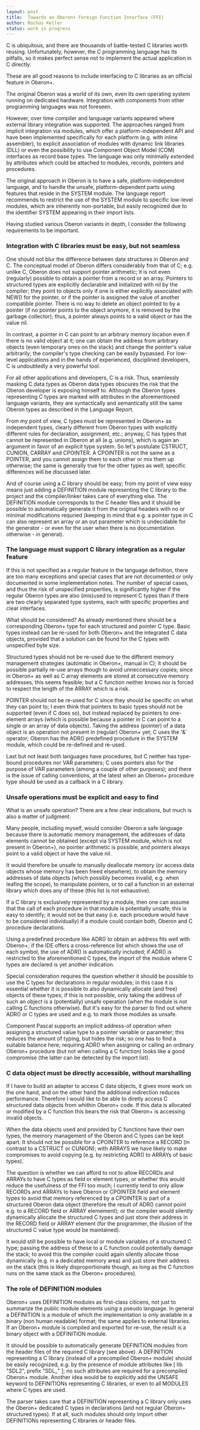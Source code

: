 ```yaml
---
layout: post
title:  Towards an Oberon+ Foreign Function Interface (FFI)
author: Rochus Keller
status: work in progress
---
```


C is ubiquitous, and there are thousands of battle-tested C libraries worth reusing. Unfortunately, however, the C programming language has its pitfalls, so it makes perfect sense not to implement the actual application in C directly.

These are all good reasons to include interfacing to C libraries as an official feature in Oberon+.

The original Oberon was a world of its own, even its own operating system running on dedicated hardware. Integration with components from other programming languages was not foreseen. 

However, over time compiler and language variants appeared where external library integration was supported. The approaches ranged from implicit integration via modules, which offer a platform-independent API and have been implemented specifically for each platform (e.g. with inline assembler), to explicit association of modules with dynamic link libraries (DLL) or even the possibility to use Component Object Model (COM) interfaces as record base types. The language was only minimally extended by attributes which could be attached to modules, records, pointers and procedures. 

The original approach in Oberon is to have a safe, platform-independent language, and to handle the unsafe, platform-dependent parts using features that reside in the SYSTEM module. The language report recommends to restrict the use of the SYSTEM module to specific low-level modules, which are inherently non-portable, but easily recognized due to the identifier SYSTEM appearing in their import lists.

Having studied various Oberon variants in depth, I consider the following requirements to be important.

### Integration with C libraries must be easy, but not seamless

One should not blur the difference between data structures in Oberon and C. The conceptual model of Oberon differs considerably from that of C; e.g. unlike C, Oberon does not support pointer arithmetic; it is not even (regularly) possible to obtain a pointer from a record or an array. Pointers to structured types are explicitly declarable and initialized with nil by the compiler; they point to objects only if one is either explicitly associated with NEW() for the pointer, or if the pointer is assigned the value of another compatible pointer. There is no way to delete an object pointed to by a pointer (if no pointer points to the object anymore, it is removed by the garbage collector); thus, a pointer always points to a valid object or has the value nil.

In contrast, a pointer in C can point to an arbitrary memory location even if there is no valid object at it; one can obtain the address from arbitrary objects (even temporary ones on the stack) and change the pointer's value arbitrarily; the compiler's type checking can be easily bypassed. For low-level applications and in the hands of experienced, disciplined developers, C is undoubtedly a very powerful tool. 

For all other applications and developers, C is a risk. Thus, seamlessly masking C data types as Oberon data types obscures the risk that the Oberon developer is exposing himself to. Although the Oberon types representing C types are marked with attributes in the aforementioned language variants, they are syntactically and semantically still the same Oberon types as described in the Language Report.

From my point of view, C types must be represented in Oberon+ as independent types, clearly different from Oberon types with explicitly different rules for declaration, assignment, etc.; anyway, C has types that cannot be represented in Oberon at all (e.g. unions), which is again an argument in favor of an explicit type system. So let's postulate CSTRUCT, CUNION, CARRAY and CPOINTER. A CPOINTER is not the same as a POINTER, and you cannot assign them to each other or mix them up otherwise; the same is generally true for the other types as well; specific differences will be discussed later.

And of course using a C library should be easy; from my point of view easy means just adding a DEFINITION module representing the C library to the project and the compiler/linker takes care of everything else. The DEFINITION module corresponds to the C header files and it should be possible to automatically generate it from the original headers with no or minimal modifications requried (keeping in mind that e.g. a pointer type in C can also represent an array or an out parameter which is undecidable for the generator - or even for the user when there is no documentation otherwise - in general).


### The language must support C library integration as a regular feature

If this is not specified as a regular feature in the language definition, there are too many exceptions and special cases that are not documented or only documented in some implementation notes. The number of special cases, and thus the risk of unspecified properties, is significantly higher if the regular Oberon types are also (mis)used to represent C types than if there are two clearly separated type systems, each with specific properties and clear interfaces.

What should be considered? As already mentioned there should be a corresponding Oberon+ type for each structured and pointer C type. Basic types instead can be re-used for both Oberon+ and the integrated C data objects, provided that a solution can be found for the C types with unspecified byte size. 

Structured types should not be re-used due to the different memory management strategies (automatic in Oberon+, manual in C); it should be possible partially re-use arrays though to avoid unneccessary copies; since in Oberon+ as well as C array elements are stored at consecutive memory addresses, this seems feasible; but a C function neither knows nor is forced to respect the length of the ARRAY which is a risk.

POINTER should not be re-used for C since they should be specific on what they can point to; I even think that pointers to basic types should not be supported (even if C does so), but instead replaced by pointers to one-element arrays (which is possible because a pointer in C can point to a single or an array of data objects). Taking the address (pointer) of a data object is an operation not present in (regular) Oberon+ yet; C uses the '&' operator; Oberon has the ADR() predefined procedure in the SYSTEM module, which could be re-defined and re-used.

Last but not least both languages have procedures, but C neither has type-bound procedures nor VAR parameters; C uses pointers also for the purpose of VAR parameters (among a couple of other purposes); and there is the issue of calling conventions, at the latest when an Oberon+ procedure type should be used as a callback in a C library.


### Unsafe operations must be explicit and easy to find

What is an unsafe operation? There are a few clear indications, but much is also a matter of judgment. 

Many people, including myself, would consider Oberon a safe language because there is automatic memory management, the addresses of data elements cannot be obtained (except via SYSTEM module, which is not present in Oberon+), no pointer arithmetic is possible, and pointers always point to a valid object or have the value nil. 

It would therefore be unsafe to manually deallocate memory (or access data objects whose memory has been freed elsewhere), to obtain the memory addresses of data objects (which possibly becomes invalid, e.g. when leafing the scope), to manipulate pointers, or to call a function in an external library which does any of these (this list is not exhaustive).

If a C library is exclusively represented by a module, then one can assume that the call of each procedure in that module is potentially unsafe; this is easy to identify; it would not be that easy (i.e. each procedure would have to be considered individually) if a module could contain both, Oberon and C procedure declarations. 

Using a predefined procedure like ADR() to obtain an address fits well with Oberon+; if the IDE offers a cross-reference list which shows the use of each symbol, the use of ADR() is automatically included; if ADR() is restricted to the aforementioned C types, the import of the module where C types are declared is yet another indication. 

Special consideration requires the question whether it should be possible to use the C types for declarations in regular modules; in this case it is essential whether it is possible to also dynamically allocate (and free) objects of these types; if this is not possible, only taking the address of such an object is a (potentially) unsafe operation (when the module is not calling C functions otherwise). But it's easy for the parser to find out where ADR() or C types are used and e.g. to mark those modules as unsafe.

Component Pascal supports an implicit address-of operation when assigning a structured value type to a pointer variable or parameter; this reduces the amount of typing, but hides the risk; so one has to find a suitable balance here; requiring ADR() when assigning or calling an ordinary Oberon+ procedure (but not when calling a C function) looks like a good compromise (the latter can be detected by the import list).


### C data object must be directly accessible, without marshalling

If I have to build an adapter to access C data objects, it gives more work on the one hand, and on the other hand the additional indirection reduces performance. Therefore I would like to be able to diretly access C structured data objects from whithin Oberon+ code. If this data is allocated or modified by a C function this bears the risk that Oberon+ is accessing invalid objects.

When the data objects used and provided by C functions have their own types, the memory management of the Oberon and C types can be kept apart. It should not be possible for a CPOINTER to reference a RECORD (in contrast to a CSTRUCT or CUNION); with ARRAYS we have likely to make compromises to avoid copying (e.g. by restricting ADR() to ARRAYs of basic types). 

The question is whether we can afford to not to allow RECORDs and ARRAYs to have C types as field or element types, or whether this would reduce the usefulness of the FFI too much; I currently tend to only allow RECORDs and ARRAYs to have Oberon or CPOINTER field and element types to avoid that memory referenced by a CPOINTER is part of a structured Oberon data object (therefore the result of ADR() cannot point e.g. to a RECORD field or ARRAY elemement); or the compiler would silently dynamically allocate the structured C types and just store their address in the RECORD field or ARRAY element (for the programmer, the illusion of the structured C value type would be maintained). 

It would still be possible to have local or module variables of a structured C type; passing the address of these to a C function could potentially damage the stack; to avoid this the compiler could again silently allocate those dynamically (e.g. in a dedicated memory area) and just store their address on the stack (this is likely disproportionate though, as long as the C function runs on the same stack as the Oberon+ procedures).


### The role of DEFINITION modules

Oberon+ uses DEFINITION modules as first-class citicens, not just to summarize the public module elements using a pseudo language. In general a DEFINITION is a module of which the implementation is only available in a binary (non human readable) format; the same applies to external libraries. If an Oberon+ module is compiled and exported for re-use, the result is a binary object with a DEFINITION module.

It should be possible to automatically generate DEFINITION modules from the header files of the required C library (see above). A DEFINITION representing a C library (instead of a precompiled Oberon+ module) should be easily recognized, e.g. by the presence of module attributes like [ lib "SDL2", prefix "SDL_" ]; no such attributes are required for a precompiled Oberon+ module. Another idea would be to explicitly add the UNSAFE keyword to DEFINITIONs representing C libraries, or even to all MODULES where C types are used.

The parser takes care that a DEFINITION representing a C library only uses the Oberon+ dedicated C types in declarations (and not regular Oberon+ structured types). If at all, such modules should only import other DEFINITIONs representing C libraries or header files. 





